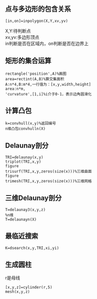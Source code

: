 
## 点与多边形的包含关系
```
[in,on]=inpolygon(X,Y,xv,yv)
```
X,Y:待判断点  
xv,yv:多边形顶点  
in判断是否在区域内，on判断是否在边界上  

## 矩形的集合运算
```
rectangle('position',A)%画图
area=rectint(A,B)%算交集面积
A:n*4,B:m*4,一行值为：[x,y,width,height]
area:n*m,
'curvature',[1,i]%i介于0-1，表示边角圆滑化
```


## 计算凸包
```
k=convhull(x,y)%返回编号
n维凸包convhulln(X)
```

## Delaunay剖分
```
TRI=delaunay(x,y)
triplot(TRI,x,y)
figure
trisurf(TRI,x,y,zeros(size(x)))%三维曲面
figure
trimesh(TRI,x,y,zeros(size(x)))%三维网格
```

## 三维Delaunay剖分
```
T=delaunay3(x,y,z)
%n维
T=delaunayn(X)
```
## 最临近搜索
```
K=dsearch(x,y,TRI,xi,yi)
```


## 生成圆柱
r是母线
```
[x,y,z]=cylinder(r,5)
mesh(x,y,z)
```
